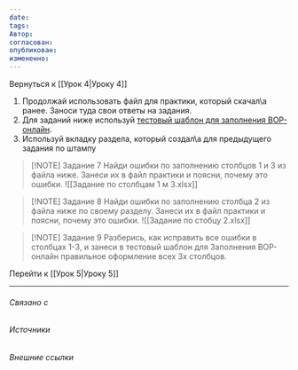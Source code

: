 ```yaml
---
date: 
tags: 
Автор: 
согласован: 
опубликован: 
измененно:
---
```

Вернуться к [[Урок 4|Уроку 4]]

1. Продолжай использовать файл для практики, который скачал\а ранее. Заноси туда свои ответы на задания.
2. Для заданий ниже используй [тестовый шаблон для заполнения ВОР-онлайн](https://docs.google.com/spreadsheets/d/14JI9alVkXMAwwYOGlzQ-OnlcUanu8Q1jCy6xh6pri_4/edit?gid=383650333#gid=383650333).
3. Используй вкладку раздела, который создал\а для предыдущего задания по штампу 

> [!NOTE] Задание 7
> Найди ошибки по заполнению столбцов 1 и 3 из файла ниже. Занеси их в файл практики и поясни, почему это ошибки.
> ![[Задание по столбцам 1 м 3.xlsx]]

> [!NOTE] Задание 8
> Найди ошибки по заполнению столбца 2 из файла ниже по своему разделу. Занеси их в файл практики и поясни, почему это ошибки.
> ![[Задание по стобцу 2.xlsx]]

> [!NOTE] Задание 9
> Разберись, как исправить все ошибки в столбцах 1-3, и занеси в тестовый шаблон для Заполнения ВОР-онлайн правильное оформление всех 3х столбцов. 


Перейти к [[Урок 5|Уроку 5]]



----
###### Связано с 
###### Источники
###### Внешние ссылки

